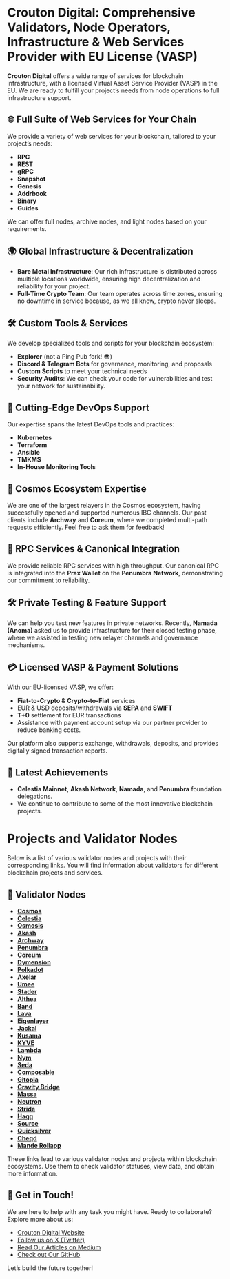 # Crouton Digital: Comprehensive Validators, Node Operators, Infrastructure & Web Services Provider with EU License (VASP)

**Crouton Digital** offers a wide range of services for blockchain infrastructure, with a licensed Virtual Asset Service Provider (VASP) in the EU. We are ready to fulfill your project’s needs from node operations to full infrastructure support.

## 🌐 Full Suite of Web Services for Your Chain

We provide a variety of web services for your blockchain, tailored to your project’s needs:

- **RPC**
- **REST**
- **gRPC**
- **Snapshot**
- **Genesis**
- **Addrbook**
- **Binary**
- **Guides**

We can offer full nodes, archive nodes, and light nodes based on your requirements.

## 🌍 Global Infrastructure & Decentralization

- **Bare Metal Infrastructure**: Our rich infrastructure is distributed across multiple locations worldwide, ensuring high decentralization and reliability for your project.
- **Full-Time Crypto Team**: Our team operates across time zones, ensuring no downtime in service because, as we all know, crypto never sleeps.

## 🛠 Custom Tools & Services

We develop specialized tools and scripts for your blockchain ecosystem:

- **Explorer** (not a Ping Pub fork! 😎)
- **Discord & Telegram Bots** for governance, monitoring, and proposals
- **Custom Scripts** to meet your technical needs
- **Security Audits**: We can check your code for vulnerabilities and test your network for sustainability.

## 🚀 Cutting-Edge DevOps Support

Our expertise spans the latest DevOps tools and practices:

- **Kubernetes**
- **Terraform**
- **Ansible**
- **TMKMS**
- **In-House Monitoring Tools**

## 🌌 Cosmos Ecosystem Expertise

We are one of the largest relayers in the Cosmos ecosystem, having successfully opened and supported numerous IBC channels. Our past clients include **Archway** and **Coreum**, where we completed multi-path requests efficiently. Feel free to ask them for feedback!

## 📡 RPC Services & Canonical Integration

We provide reliable RPC services with high throughput. Our canonical RPC is integrated into the **Prax Wallet** on the **Penumbra Network**, demonstrating our commitment to reliability.

## 🛠 Private Testing & Feature Support

We can help you test new features in private networks. Recently, **Namada (Anoma)** asked us to provide infrastructure for their closed testing phase, where we assisted in testing new relayer channels and governance mechanisms.

## 💳 Licensed VASP & Payment Solutions

With our EU-licensed VASP, we offer:

- **Fiat-to-Crypto & Crypto-to-Fiat** services
- EUR & USD deposits/withdrawals via **SEPA** and **SWIFT**
- **T+0** settlement for EUR transactions
- Assistance with payment account setup via our partner provider to reduce banking costs.

Our platform also supports exchange, withdrawals, deposits, and provides digitally signed transaction reports.

## 🎯 Latest Achievements

- **Celestia Mainnet**, **Akash Network**, **Namada**, and **Penumbra** foundation delegations.
- We continue to contribute to some of the most innovative blockchain projects.
# Projects and Validator Nodes

Below is a list of various validator nodes and projects with their corresponding links. You will find information about validators for different blockchain projects and services.

## 🌟 Validator Nodes

- **[Cosmos](https://www.mintscan.io/cosmos/validators/cosmosvaloper1nlfrwx5t3mm3cuqqkvjv6jv24m7s2z5utzfe8s)**
- **[Celestia](https://www.mintscan.io/celestia/validators/celestiavaloper1nxdm2vdl9xmmekauu3yfhq49t6vqc5cph2dj3s/?sector=votes)**
- **[Osmosis](https://www.mintscan.io/osmosis/validators/osmovaloper1h6pv6eymyf40w0xjuuacj3vnu9lxwq8u0nm7uj)**
- **[Akash](https://www.mintscan.io/akash/validators/akashvaloper1r0q2udxrttayt207ymw0t8msa94rd898276ryu/)**
- **[Archway](https://archway.explorers.guru/validator/archwayvaloper1hccgnft2asahy7hxrk4fx2y6nndk3rwre387zm)**
- **[Penumbra](https://penumbra.today/validator/penumbravalid1aglayhqq2ec5yfgx8ljqrd9ypnma5uu46hsd0d77dakgu4nywuyqk29d0m)**
- **[Coreum](https://explorer.coreum.com/coreum/validators/corevaloper1ktahdhh56gxfh0xvxgwq38ln2crww6u6svcsav)**
- **[Dymension](https://www.mintscan.io/dymension/validators/dymvaloper127chaf96mtdz33aqqnqmgnxtuas9d78pdalr5j)**
- **[Polkadot](https://1k.hirish.net/polkadot/15PhKsje5DLm5CWqRhFz1YeS3WA94Ui8xMcihfFjbCPidisS)**
- **[Axelar](https://axelarscan.io/account/axelarvaloper14fpqu7kpvlhlhyefsmus6strrz4kwselc5caah)**
- **[Umee](https://ux.explorers.guru/validator/umeevaloper1wj6p0rgdpy8kkj3xa7e8t0g9tn9nyw4hltw2z2)**
- **[Stader](https://beaconcha.in/validator/8757a9896d3b661e25009792d22e0d7dee101756cc0d2a11d9f4359646bb97b4b41ab8a2ebb29c45cdf096f15fa6e96a#deposits)**
- **[Althea](https://www.mintscan.io/althea/validators/altheavaloper1fqsrzlm3rs6srpkmk52p65vpuultlkdyrgq88p)**
- **[Band](https://www.mintscan.io/band/validators/bandvaloper1e794d7mk245mr62e6mf67zaqpxweufe5wcf552)**
- **[Lava](https://lava.explorers.guru/validator/lava@valoper1xacp27waphgvuv7f9g63s4n4wxkn6k7sd223w2)**
- **[Eigenlayer](https://app.eigenlayer.xyz/operator/0x3af71d6533fdab1c5b22a695d648135a8eeb6f79)**
- **[Jackal](https://ping.pub/jackal/staking/jklvaloper1qg9pjld3c26svc06u8r3k4cmjlaqg88jkald0p)**
- **[Kusama](https://1k.hirish.net/kusama/DMPQfvTwBZHUA9D2WTUgWGU2CrTBaAgDwBdZVhbx1b8xFuv)**
- **[KYVE](https://www.mintscan.io/kyve/validators/kyvevaloper1s26mkhm970sgs3n72nj03rsnaknazt7g8muled)**
- **[Lambda](https://ping.pub/lambda/staking/lambvaloper1dxe8r8cwr36frcgyz5ufugm8tahampuamttlzp)**
- **[Nym](https://explorer.nymtech.net/network-components/mixnode/84)**
- **[Seda](https://seda.explorers.guru/validator/sedavaloper1hyw5dy0tc33j4j9ngp6tarajgdze82753q8827)**
- **[Composable](https://explorer.stavr.tech/Composable-Mainnet/staking/centaurivaloper123rv9yms3dwfs0gh8rwenzxn8u5w34pe873wen)**
- **[Gitopia](https://ping.pub/gitopia/staking/gitopiavaloper1ajxy3x3gf4rled2cmuwv8qd5a0nt6070hzjmfx)**
- **[Gravity Bridge](https://www.mintscan.io/gravity-bridge/validators/gravityvaloper18wf8uk8na65ed26t7l6l2p3td9xw4jm007tp0p)**
- **[Massa](https://www.massexplo.io/address/AU12126CJj1ThTJ7gYGjpsM3SxLkk63MPxvcLreLowS3e3ZHnZCHd)**
- **[Neutron](https://www.mintscan.io/neutron/ics-validators/neutronvaloper1nlfrwx5t3mm3cuqqkvjv6jv24m7s2z5us5dhhq)**
- **[Stride](https://www.mintscan.io/stride/ics-validators/stridevaloper1nlfrwx5t3mm3cuqqkvjv6jv24m7s2z5uwgevn2)**
- **[Haqq](https://haqq.explorers.guru/validator/haqqvaloper1f9hyencljeju20vtwkun0qm93lv9hgdee3k75s)**
- **[Source](https://explorer.stavr.tech/Source-Mainnet/staking/sourcevaloper1ft9p0huar6f5xt4cdnfp4g6scwlddzrpk2se5e)**
- **[Quicksilver](https://www.mintscan.io/quicksilver/validators/quickvaloper185lq8jkc70ya6hxkcrzye5l85u6plefuf0eqet)**
- **[Cheqd](https://ping.pub/cheqd/staking/cheqdvaloper1sc2rssfv3wrl9ard9yz876srpzjrnfersfleld)**
- **[Mande Rollapp](https://portal.dymension.xyz/rollapp/mande_18071918-1/staking)**

These links lead to various validator nodes and projects within blockchain ecosystems. Use them to check validator statuses, view data, and obtain more information.

## 👋 Get in Touch!

We are here to help with any task you might have. Ready to collaborate? Explore more about us:

- [Crouton Digital Website](https://crouton.digital/)
- [Follow us on X (Twitter)](https://x.com/CroutonDigital)
- [Read Our Articles on Medium](https://medium.com/@CroutonDigital)
- [Check out Our GitHub](https://github.com/Crouton-Digital)

Let’s build the future together!
